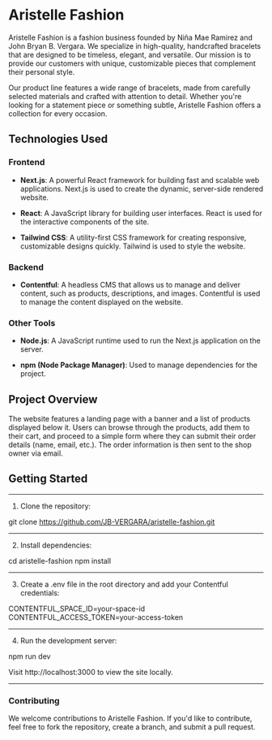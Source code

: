 # Aristelle Fashion

Aristelle Fashion is a fashion business founded by Niña Mae Ramirez and John Bryan B. Vergara. We specialize in high-quality, handcrafted bracelets that are designed to be timeless, elegant, and versatile. Our mission is to provide our customers with unique, customizable pieces that complement their personal style.

Our product line features a wide range of bracelets, made from carefully selected materials and crafted with attention to detail. Whether you're looking for a statement piece or something subtle, Aristelle Fashion offers a collection for every occasion.

## Technologies Used

### Frontend

- **Next.js**: A powerful React framework for building fast and scalable web applications. Next.js is used to create the dynamic, server-side rendered website.
  
- **React**: A JavaScript library for building user interfaces. React is used for the interactive components of the site.

- **Tailwind CSS**: A utility-first CSS framework for creating responsive, customizable designs quickly. Tailwind is used to style the website.

### Backend

- **Contentful**: A headless CMS that allows us to manage and deliver content, such as products, descriptions, and images. Contentful is used to manage the content displayed on the website.

### Other Tools

- **Node.js**: A JavaScript runtime used to run the Next.js application on the server.

- **npm (Node Package Manager)**: Used to manage dependencies for the project.

## Project Overview

The website features a landing page with a banner and a list of products displayed below it. Users can browse through the products, add them to their cart, and proceed to a simple form where they can submit their order details (name, email, etc.). The order information is then sent to the shop owner via email.

## Getting Started
------------------------------------------------------------------------
1. Clone the repository:

git clone https://github.com/JB-VERGARA/aristelle-fashion.git

------------------------------------------------------------------------
2. Install dependencies:

cd aristelle-fashion
npm install

------------------------------------------------------------------------
3. Create a .env file in the root directory and add your Contentful credentials:

CONTENTFUL_SPACE_ID=your-space-id
CONTENTFUL_ACCESS_TOKEN=your-access-token

------------------------------------------------------------------------
4. Run the development server:

npm run dev

Visit http://localhost:3000 to view the site locally.

------------------------------------------------------------------------


### Contributing

We welcome contributions to Aristelle Fashion. If you'd like to contribute, feel free to fork the repository, create a branch, and submit a pull request.
